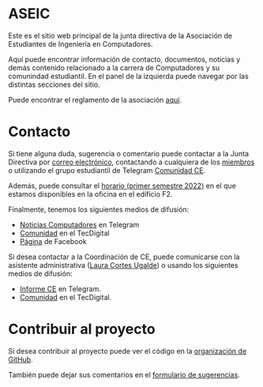 # ASEIC

Este es el sitio web principal de la junta directiva de la Asociación de Estudiantes de Ingeniería en Computadores.

Aquí puede encontrar información de contacto, documentos, noticias y demás contenido relacionado a la carrera de Computadores y su comunindad estudiantil. En el panel de la izquierda puede navegar por las distintas secciones del sitio.

Puede encontrar el reglamento de la asociación [aquí](https://raw.githubusercontent.com/aseic/assets/master/reglamento.pdf).

# Contacto

Si tiene alguna duda, sugerencia o comentario puede contactar a la Junta Directiva por [correo electrónico](mailto:aseic.itcr@gmail.com), contactando a cualquiera de los [miembros](representacion_estudiantil.md#junta-directiva) o utilizando el grupo estudiantil de Telegram [Comunidad CE](https://t.me/ComunidadCeTec).

Además, puede consultar el [horario (primer semestre 2022)](https://docs.google.com/spreadsheets/d/e/2PACX-1vTOaClZSFAgSI2sWVAt1Tsc4JfsNur9xIClDmj3n-VkePphYslOBlxPVWOjx0w907OSVxcdptUN7qvZ/pubhtml?gid=0&single=true) en el que estamos disponibles en la oficina en el edificio F2.

Finalmente, tenemos los siguientes medios de difusión:

- [Noticias Computadores](https://t.me/ce_tec) en Telegram
- [Comunidad](https://tecdigital.tec.ac.cr/dotlrn/escuela/escuela.IDC/estudiantes.IDC/) en el TecDigital
- [Página](https://www.facebook.com/TECComputadores) de Facebook

Si desea contactar a la Coordinación de CE, puede comunicarse con la asistente administrativa ([Laura Cortes Ugalde](mailto:lcortes@itcr.ac.cr)) o usando los siguientes medios de difusión:

- [Informe CE](https://t.me/joinchat/Ur4GI7TinIs2YWZh) en Telegram.
- [Comunidad](https://tecdigital.tec.ac.cr/dotlrn/escuela/escuela.IDC) en el TecDigital.

# Contribuir al proyecto

Si desea contribuir al proyecto puede ver el código en la [organización de GitHub](https://github.com/aseic).

También puede dejar sus comentarios en el [formulario de sugerencias](https://forms.gle/YDFFxy35NmMeKrTUA).
